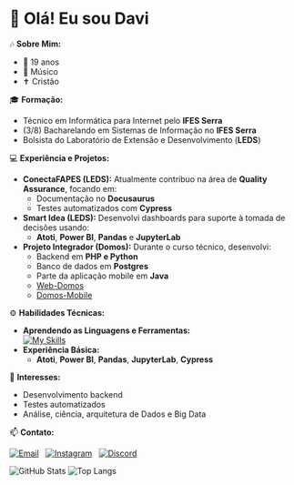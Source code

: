 # 👋 Olá! Eu sou Davi

🎶 **Sobre Mim:**  
- 🎂 19 anos  
- 🎸 Músico  
- ✝ Cristão 

🎓 **Formação:**  
- Técnico em Informática para Internet pelo **IFES Serra**  
- (3/8) Bacharelando em Sistemas de Informação no **IFES Serra**  
- Bolsista do Laboratório de Extensão e Desenvolvimento (**LEDS**)

💻 **Experiência e Projetos:**  
- **ConectaFAPES (LEDS):** Atualmente contribuo na área de **Quality Assurance**, focando em:
  - Documentação no **Docusaurus**  
  - Testes automatizados com **Cypress**  
- **Smart Idea (LEDS):** Desenvolvi dashboards para suporte à tomada de decisões usando:
  - **Atoti**, **Power BI**, **Pandas** e **JupyterLab**  
- **Projeto Integrador (Domos):** Durante o curso técnico, desenvolvi:
  - Backend em **PHP e Python**  
  - Banco de dados em **Postgres**
  - Parte da aplicação mobile em **Java**  
  - [Web-Domos](https://github.com/projintegrador2023/Web-Domos)  
  - [Domos-Mobile](https://github.com/projintegrador2023/Domos-Mobile)  

⚙️ **Habilidades Técnicas:**  
- **Aprendendo as Linguagens e Ferramentas:**  
  [![My Skills](https://skillicons.dev/icons?i=vscode,py,java,mysql,postgres,php,js,cypress,ts,nodejs,html,css,bootstrap,git,github,gitlab,anaconda,androidstudio,docker&perline=10)](https://skillicons.dev)
- **Experiência Básica:**  
  - **Atoti**, **Power BI**, **Pandas**, **JupyterLab**, **Cypress**

🎯 **Interesses:**  
- Desenvolvimento backend  
- Testes automatizados
- Análise, ciência, arquitetura de Dados e Big Data  

📫 **Contato:**   

[![Email](https://img.shields.io/badge/Email-EA4335?style=for-the-badge&logo=gmail&logoColor=white)](mailto:davinunesribeiro@gmail.com) &nbsp;
[![Instagram](https://img.shields.io/badge/Instagram-E4405F?style=for-the-badge&logo=instagram&logoColor=white)](https://instagram.com/balladsofdavi) &nbsp;
[![Discord](https://img.shields.io/badge/Discord-7289DA?style=for-the-badge&logo=discord&logoColor=white)](https://discordapp.com/users/366576220185559040)

![GitHub Stats](https://github-readme-stats.vercel.app/api?username=dnribeiro&show_icons=true&theme=dark&rank_icon=github&include_all_commits=true) 
![Top Langs](https://github-readme-stats.vercel.app/api/top-langs/?username=dnribeiro&layout=donut&theme=dark&count_private=true&token=${GH_STATS_TOKEN})
